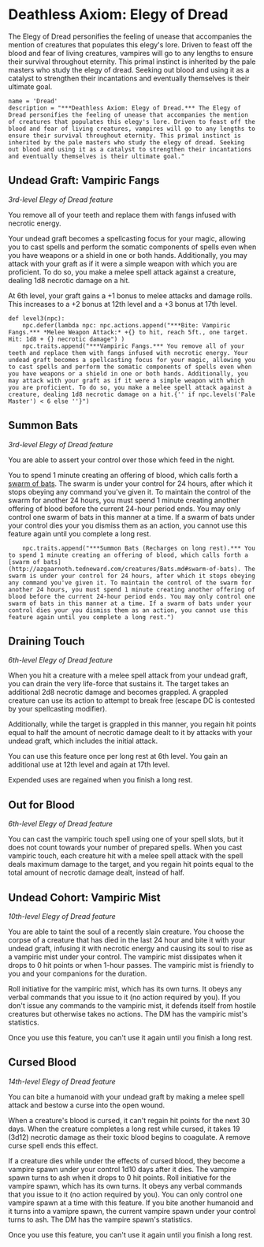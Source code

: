 # Deathless Axiom: Elegy of Dread
The Elegy of Dread personifies the feeling of unease that accompanies the mention of creatures that populates this elegy's lore. Driven to feast off the blood and fear of living creatures, vampires will go to any lengths to ensure their survival throughout eternity. This primal instinct is inherited by the pale masters who study the elegy of dread. Seeking out blood and using it as a catalyst to strengthen their incantations and eventually themselves is their ultimate goal.

```
name = 'Dread'
description = "***Deathless Axiom: Elegy of Dread.*** The Elegy of Dread personifies the feeling of unease that accompanies the mention of creatures that populates this elegy's lore. Driven to feast off the blood and fear of living creatures, vampires will go to any lengths to ensure their survival throughout eternity. This primal instinct is inherited by the pale masters who study the elegy of dread. Seeking out blood and using it as a catalyst to strengthen their incantations and eventually themselves is their ultimate goal."
```

## Undead Graft: Vampiric Fangs
*3rd-level Elegy of Dread feature*

You remove all of your teeth and replace them with fangs infused with necrotic energy.

Your undead graft becomes a spellcasting focus for your magic, allowing you to cast spells and perform the somatic components of spells even when you have weapons or a shield in one or both hands. Additionally, you may attack with your graft as if it were a simple weapon with which you are proficient. To do so, you make a melee spell attack against a creature, dealing 1d8 necrotic damage on a hit.

At 6th level, your graft gains a +1 bonus to melee attacks and damage rolls. This increases to a +2 bonus at 12th level and a +3 bonus at 17th level.

```
def level3(npc):
    npc.defer(lambda npc: npc.actions.append("***Bite: Vampiric Fangs.*** *Melee Weapon Attack:* +{} to hit, reach 5ft., one target. Hit: 1d8 + {} necrotic damage") )
    npc.traits.append("***Vampiric Fangs.*** You remove all of your teeth and replace them with fangs infused with necrotic energy. Your undead graft becomes a spellcasting focus for your magic, allowing you to cast spells and perform the somatic components of spells even when you have weapons or a shield in one or both hands. Additionally, you may attack with your graft as if it were a simple weapon with which you are proficient. To do so, you make a melee spell attack against a creature, dealing 1d8 necrotic damage on a hit.{'' if npc.levels('Pale Master') < 6 else ''}")
```

## Summon Bats
*3rd-level Elegy of Dread feature*

You are able to assert your control over those which feed in the night.

You to spend 1 minute creating an offering of blood, which calls forth a [swarm of bats](../../Creatures/Bats.md#swarm-of-bats). The swarm is under your control for 24 hours, after which it stops obeying any command you've given it. To maintain the control of the swarm for another 24 hours, you must spend 1 minute creating another offering of blood before the current 24-hour period ends. You may only control one swarm of bats in this manner at a time. If a swarm of bats under your control dies your you dismiss them as an action, you cannot use this feature again until you complete a long rest.

```
    npc.traits.append("***Summon Bats (Recharges on long rest).*** You to spend 1 minute creating an offering of blood, which calls forth a [swarm of bats](http://azgaarnoth.tedneward.com/creatures/Bats.md#swarm-of-bats). The swarm is under your control for 24 hours, after which it stops obeying any command you've given it. To maintain the control of the swarm for another 24 hours, you must spend 1 minute creating another offering of blood before the current 24-hour period ends. You may only control one swarm of bats in this manner at a time. If a swarm of bats under your control dies your you dismiss them as an action, you cannot use this feature again until you complete a long rest.")
```

## Draining Touch
*6th-level Elegy of Dread feature*

When you hit a creature with a melee spell attack from your undead graft, you can drain the very life-force that sustains it. The target takes an additional 2d8 necrotic damage and becomes grappled. A grappled creature can use its action to attempt to break free (escape DC is contested by your spellcasting modifier).

Additionally, while the target is grappled in this manner, you regain hit points equal to half the amount of necrotic damage dealt to it by attacks with your undead graft, which includes the initial attack.

You can use this feature once per long rest at 6th level. You gain an additional use at 12th level and again at 17th level.

Expended uses are regained when you finish a long rest.

## Out for Blood
*6th-level Elegy of Dread feature*

You can cast the vampiric touch spell using one of your spell slots, but it does not count towards your number of prepared spells. When you cast vampiric touch, each creature hit with a melee spell attack with the spell deals maximum damage to the target, and you regain hit points equal to the total amount of necrotic damage dealt, instead of half.

## Undead Cohort: Vampiric Mist
*10th-level Elegy of Dread feature*

You are able to taint the soul of a recently slain creature. You choose the corpse of a creature that has died in the last 24 hour and bite it with your undead graft, infusing it with necrotic energy and causing its soul to rise as a vampiric mist under your control. The vampiric mist dissipates when it drops to 0 hit points or when 1-hour passes. The vampiric mist is friendly to you and your companions for the duration.

Roll initiative for the vampiric mist, which has its own turns. It obeys any verbal commands that you issue to it (no action required by you). If you don't issue any commands to the vampiric mist, it defends itself from hostile creatures but otherwise takes no actions. The DM has the vampiric mist's statistics.

Once you use this feature, you can't use it again until you finish a long rest.

## Cursed Blood
*14th-level Elegy of Dread feature*

You can bite a humanoid with your undead graft by making a melee spell attack and bestow a curse into the open wound. 

When a creature's blood is cursed, it can't regain hit points for the next 30 days. When the creature completes a long rest while cursed, it takes 19 (3d12) necrotic damage as their toxic blood begins to coagulate. A remove curse spell ends this effect.

If a creature dies while under the effects of cursed blood, they become a vampire spawn under your control 1d10 days after it dies. The vampire spawn turns to ash when it drops to 0 hit points. Roll initiative for the vampire spawn, which has its own turns. It obeys any verbal commands that you issue to it (no action required by you). You can only control one vampire spawn at a time with this feature. If you bite another humanoid and it turns into a vamipre spawn, the current vampire spawn under your control turns to ash. The DM has the vampire spawn's statistics.

Once you use this feature, you can't use it again until you finish a long rest.

